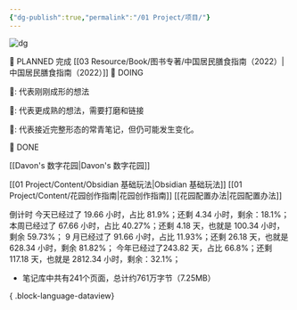 ```yaml
---
{"dg-publish":true,"permalink":"/01 Project/项目/"}
---
```



![dg](https://wp.technologyreview.com/wp-content/uploads/2020/08/digital-garden_web.jpg)




🌿 PLANNED
完成 [[03 Resource/Book/图书专著/中国居民膳食指南（2022）\|中国居民膳食指南（2022）]]
🌱 DOING 



🌱: 代表刚刚成形的想法

🌿: 代表更成熟的想法，需要打磨和链接

🌲: 代表接近完整形态的常青笔记，但仍可能发生变化。

🌳 DONE

[[Davon's 数字花园\|Davon's 数字花园]]

[[01 Project/Content/Obsidian 基础玩法\|Obsidian 基础玩法]]
[[01 Project/Content/花园创作指南\|花园创作指南]]
[[花园配置办法\|花园配置办法]]

倒计时
今天已经过了 19.66 小时，占比 81.9%；还剩 4.34 小时，剩余：18.1%；
本周已经过了 67.66 小时，占比 40.27%；还剩 4.18 天，也就是 100.34 小时，剩余 59.73%；
9 月已经过了 91.66 小时，占比 11.93%；还剩 26.18 天，也就是 628.34 小时，剩余 81.82%；
今年已经过了243.82 天，占比 66.8%；还剩 117.18 天，也就是 2812.34 小时，剩余：32.1%；


- 笔记库中共有241个页面，总计约761万字节（7.25MB）

{ .block-language-dataview}
